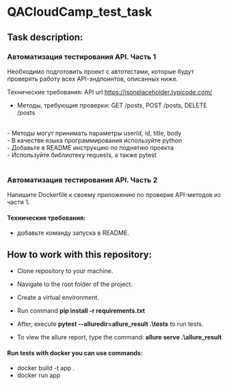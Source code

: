 # QACloudCamp_test_task
## Task description:

### Автоматизация тестирования API. Часть 1
Необходимо подготовить проект с автотестами, которые будут проверять работу всех API-эндпоинтов, описанных ниже.

Технические требования:
API url https://jsonplaceholder.typicode.com/

- Методы, требующие проверки: GET /posts, POST /posts, DELETE /posts
<br>
- Методы могут принимать параметры userId, id, title, body
<br>
- В качестве языка программирования используйте python
<br>
- Добавьте в README инструкцию по поднятию проекта
<br>
- Используйте библиотеку requests, а также pytest

<br>
<br>

### Автоматизация тестирования API. Часть 2

Напишите Dockerfile к своему приложению по проверке API-методов из части 1.

#### Технические требования:
- добавьте команду запуска в README.

## How to work with this repository:

- Clone repository to your machine.

- Navigate to the root folder of the project.
- Create a virtual environment.
- Run command **pip install -r requirements.txt**
- After, execute **pytest --alluredir=allure_result .\tests** to run tests.
- To view the allure report, type the command: **allure serve .\allure_result**



#### Run tests with docker you can use commands:
-  docker build -t app .
- docker run app 
